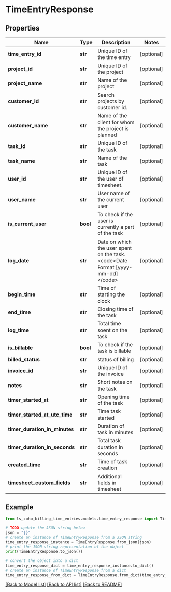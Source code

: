 # TimeEntryResponse


## Properties

Name | Type | Description | Notes
------------ | ------------- | ------------- | -------------
**time_entry_id** | **str** | Unique ID of the time entry | [optional] 
**project_id** | **str** | Unique ID of the project | [optional] 
**project_name** | **str** | Name of the project | [optional] 
**customer_id** | **str** | Search projects by customer id. | [optional] 
**customer_name** | **str** | Name of the client for whom the project is planned | [optional] 
**task_id** | **str** | Unique ID of the task | [optional] 
**task_name** | **str** | Name of the task | [optional] 
**user_id** | **str** | Unique ID of the user of timesheet. | [optional] 
**user_name** | **str** | User name of the current user | [optional] 
**is_current_user** | **bool** | To check if the user is currently a part of the task | [optional] 
**log_date** | **str** | Date on which the user spent on the task. &lt;code&gt;Date Format [yyyy-mm-dd]&lt;/code&gt; | [optional] 
**begin_time** | **str** | Time of starting the clock | [optional] 
**end_time** | **str** | Closing time of the task | [optional] 
**log_time** | **str** | Total time soent on the task | [optional] 
**is_billable** | **bool** | To check if the task is billable | [optional] 
**billed_status** | **str** | status of billing | [optional] 
**invoice_id** | **str** | Unique ID of the invoice | [optional] 
**notes** | **str** | Short notes on the task | [optional] 
**timer_started_at** | **str** | Opening time of the task | [optional] 
**timer_started_at_utc_time** | **str** | Time task started | [optional] 
**timer_duration_in_minutes** | **str** | Duration of task in minutes | [optional] 
**timer_duration_in_seconds** | **str** | Total task duration in seconds | [optional] 
**created_time** | **str** | Time of task creation | [optional] 
**timesheet_custom_fields** | **str** | Additional fields in timesheet | [optional] 

## Example

```python
from ls_zoho_billing_time_entries.models.time_entry_response import TimeEntryResponse

# TODO update the JSON string below
json = "{}"
# create an instance of TimeEntryResponse from a JSON string
time_entry_response_instance = TimeEntryResponse.from_json(json)
# print the JSON string representation of the object
print(TimeEntryResponse.to_json())

# convert the object into a dict
time_entry_response_dict = time_entry_response_instance.to_dict()
# create an instance of TimeEntryResponse from a dict
time_entry_response_from_dict = TimeEntryResponse.from_dict(time_entry_response_dict)
```
[[Back to Model list]](../README.md#documentation-for-models) [[Back to API list]](../README.md#documentation-for-api-endpoints) [[Back to README]](../README.md)


